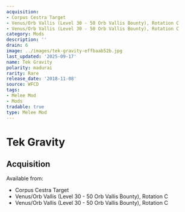 ```yaml
---
acquisition:
- Corpus Cestra Target
- Venus/Orb Vallis (Level 30 - 50 Orb Vallis Bounty), Rotation C
- Venus/Orb Vallis (Level 30 - 50 Orb Vallis Bounty), Rotation C
category: Mods
description: ''
drain: 6
image: ../images/tek-gravity-effbaab52b.jpg
last_updated: '2025-09-17'
name: Tek Gravity
polarity: madurai
rarity: Rare
release_date: '2018-11-08'
source: WFCD
tags:
- Melee Mod
- Mods
tradable: true
type: Melee Mod
---
```


# Tek Gravity

## Acquisition

Available from:
- Corpus Cestra Target
- Venus/Orb Vallis (Level 30 - 50 Orb Vallis Bounty), Rotation C
- Venus/Orb Vallis (Level 30 - 50 Orb Vallis Bounty), Rotation C

